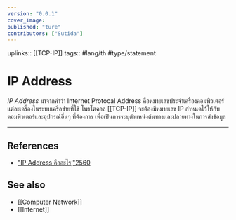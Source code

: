 ```yaml
---
version: "0.0.1"
cover_image:
published: "ture"
contributors: ["Sutida"]
---
```

uplinks:: [[TCP-IP]]
tags:: #lang/th #type/statement

# IP Address
 *IP Address* มาจากคำว่า Internet Protocal Address คือหมายเลขประจำเครื่องคอมพิวเตอร์แต่ละเครื่องในระบบเครือข่ายที่ใช้ โพรโตคอล [[TCP-IP]] จะต้องมีหมายเลข IP กำหนดไว้ให้กับคอมพิวเตอร์และอุปกรณ์อื่นๆ ที่ต้องการ เพื่อเป้นการระบุตำแหน่งต้นทางเเละปลายทางในการส่งข้อมูล
 
---
## References
- ["IP Address คืออะไร,"2560](https://www.mindphp.com/คู่มือ/73-คืออะไร/2071-ip-address-คืออะไร.html)
## See also
- [[Computer Network]]
- [[Internet]]